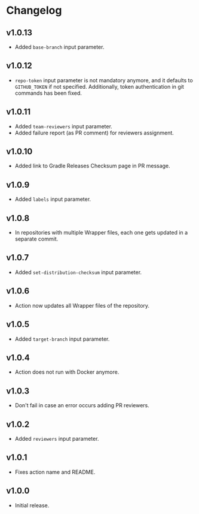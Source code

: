 # Changelog

## v1.0.13

- Added `base-branch` input parameter.

## v1.0.12

- `repo-token` input parameter is not mandatory anymore, and it defaults to `GITHUB_TOKEN` if not specified. Additionally, token authentication in git commands has been fixed.

## v1.0.11

- Added `team-reviewers` input parameter.
- Added failure report (as PR comment) for reviewers assignment.

## v1.0.10

- Added link to Gradle Releases Checksum page in PR message.

## v1.0.9

- Added `labels` input parameter.

## v1.0.8

- In repositories with multiple Wrapper files, each one gets updated in a separate commit.

## v1.0.7

- Added `set-distribution-checksum` input parameter.

## v1.0.6

- Action now updates all Wrapper files of the repository.

## v1.0.5

- Added `target-branch` input parameter.

## v1.0.4

- Action does not run with Docker anymore.

## v1.0.3

- Don't fail in case an error occurs adding PR reviewers.

## v1.0.2

- Added `reviewers` input parameter.

## v1.0.1

- Fixes action name and README.

## v1.0.0

- Initial release.
